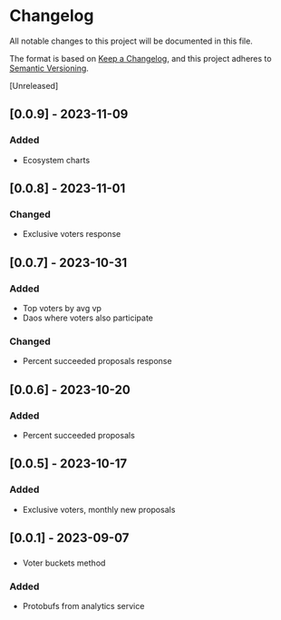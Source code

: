 # Changelog

All notable changes to this project will be documented in this file.

The format is based on [Keep a Changelog](https://keepachangelog.com/en/1.0.0/), and this project adheres
to [Semantic Versioning](https://semver.org/spec/v2.0.0.html).

[Unreleased]

## [0.0.9] - 2023-11-09

### Added
- Ecosystem charts

## [0.0.8] - 2023-11-01

### Changed
- Exclusive voters response

## [0.0.7] - 2023-10-31

### Added
- Top voters by avg vp
- Daos where voters also participate

### Changed
- Percent succeeded proposals response

## [0.0.6] - 2023-10-20

### Added
- Percent succeeded proposals

## [0.0.5] - 2023-10-17

### Added
- Exclusive voters, monthly new proposals

## [0.0.1] - 2023-09-07

###
- Voter buckets method

### Added
- Protobufs from analytics service
